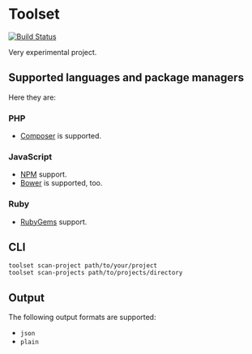 # Toolset

[![Build Status](https://travis-ci.org/bound1ess/toolset.svg?branch=master)](https://travis-ci.org/bound1ess/toolset)

Very experimental project.

## Supported languages and package managers

Here they are:

### PHP

- [Composer](https://getcomposer.org) is supported.

### JavaScript

- [NPM](https://www.npmjs.com) support.
- [Bower](http://bower.io) is supported, too.

### Ruby

- [RubyGems](https://rubygems.org) support.

## CLI

```shell
toolset scan-project path/to/your/project
toolset scan-projects path/to/projects/directory
```

## Output

The following output formats are supported:

- `json`
- `plain`
